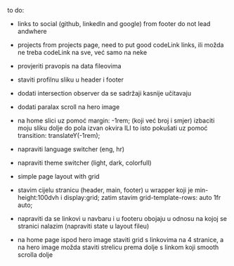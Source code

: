 to do:

-   links to social (github, linkedIn and google) from footer do not lead andwhere
-   projects from projects page, need to put good codeLink links, ili možda ne treba codeLink na sve, već samo na neke
-   provjeriti pravopis na data fileovima
-   staviti profilnu sliku u header i footer
-   dodati intersection observer da se sadržaji kasnije učitavaju
-   dodati paralax scroll na hero image
-   na home slici uz pomoć margin: -1rem; (koji već broj i smjer) izbaciti moju sliku dolje do pola izvan okvira ILI to isto pokušati uz pomoć transition: translateY(-1rem);
-   napraviti language switcher (eng, hr)
-   napraviti theme switcher (light, dark, colorfull)

-   simple page layout with grid
-   stavim cijelu stranicu (header, main, footer) u wrapper koji je min-height:100dvh i display:grid; zatim stavim grid-template-rows: auto 1fr auto;
-   napraviti da se linkovi u navbaru i u footeru obojaju u odnosu na kojoj se stranici nalazim (napraviti state u layout fileu)
-   na home page ispod hero image staviti grid s linkovima na 4 stranice, a na hero image možda staviti strelicu prema dolje s linkom koji smooth scrolla dolje

